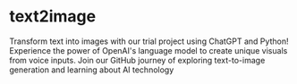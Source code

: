 # text2image
Transform text into images with our trial project using ChatGPT and Python! Experience the power of OpenAI's language model to create unique visuals from voice inputs. Join our GitHub journey of exploring text-to-image generation and learning about AI technology
